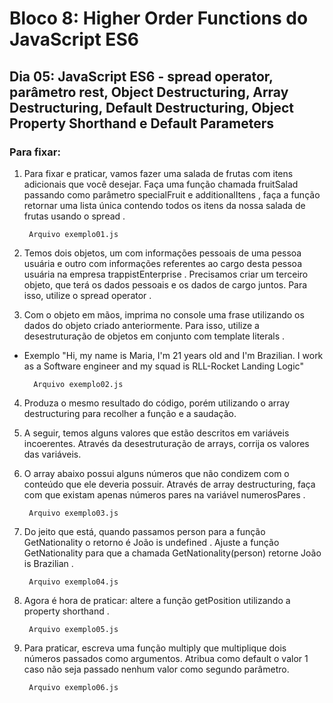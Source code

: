 # Bloco 8: Higher Order Functions do JavaScript ES6
## Dia 05: JavaScript ES6 - spread operator, parâmetro rest, Object Destructuring, Array Destructuring, Default Destructuring, Object Property Shorthand e Default Parameters
### Para fixar:

1. Para fixar e praticar, vamos fazer uma salada de frutas com itens adicionais que você desejar. Faça uma função chamada fruitSalad passando como parâmetro specialFruit e additionalItens , faça a função retornar uma lista única contendo todos os itens da nossa salada de frutas usando o spread .

        Arquivo exemplo01.js

2. Temos dois objetos, um com informações pessoais de uma pessoa usuária e outro com informações referentes ao cargo desta pessoa usuária na empresa trappistEnterprise . Precisamos criar um terceiro objeto, que terá os dados pessoais e os dados de cargo juntos. Para isso, utilize o spread operator .
3. Com o objeto em mãos, imprima no console uma frase utilizando os dados do objeto criado anteriormente. Para isso, utilize a desestruturação de objetos em conjunto com template literals .
* Exemplo "Hi, my name is Maria, I'm 21 years old and I'm Brazilian. I work as a Software engineer and my squad is RLL-Rocket Landing Logic"

        Arquivo exemplo02.js

4. Produza o mesmo resultado do código, porém utilizando o array destructuring para recolher a função e a saudação.
5. A seguir, temos alguns valores que estão descritos em variáveis incoerentes. Através da desestruturação de arrays, corrija os valores das variáveis.
6. O array abaixo possui alguns números que não condizem com o conteúdo que ele deveria possuir. Através de array destructuring, faça com que existam apenas números pares na variável numerosPares .

        Arquivo exemplo03.js

7. Do jeito que está, quando passamos person para a função GetNationality o retorno é João is undefined . Ajuste a função GetNationality para que a chamada GetNationality(person) retorne João is Brazilian .

        Arquivo exemplo04.js

8. Agora é hora de praticar: altere a função getPosition utilizando a property shorthand .

        Arquivo exemplo05.js

9. Para praticar, escreva uma função multiply que multiplique dois números passados como argumentos. Atribua como default o valor 1 caso não seja passado nenhum valor como segundo parâmetro.

        Arquivo exemplo06.js
